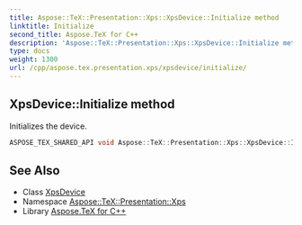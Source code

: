 ```yaml
---
title: Aspose::TeX::Presentation::Xps::XpsDevice::Initialize method
linktitle: Initialize
second_title: Aspose.TeX for C++
description: 'Aspose::TeX::Presentation::Xps::XpsDevice::Initialize method. Initializes the device in C++.'
type: docs
weight: 1300
url: /cpp/aspose.tex.presentation.xps/xpsdevice/initialize/
---
```

## XpsDevice::Initialize method


Initializes the device.

```cpp
ASPOSE_TEX_SHARED_API void Aspose::TeX::Presentation::Xps::XpsDevice::Initialize() override
```




## See Also

* Class [XpsDevice](../)
* Namespace [Aspose::TeX::Presentation::Xps](../../)
* Library [Aspose.TeX for C++](../../../)
